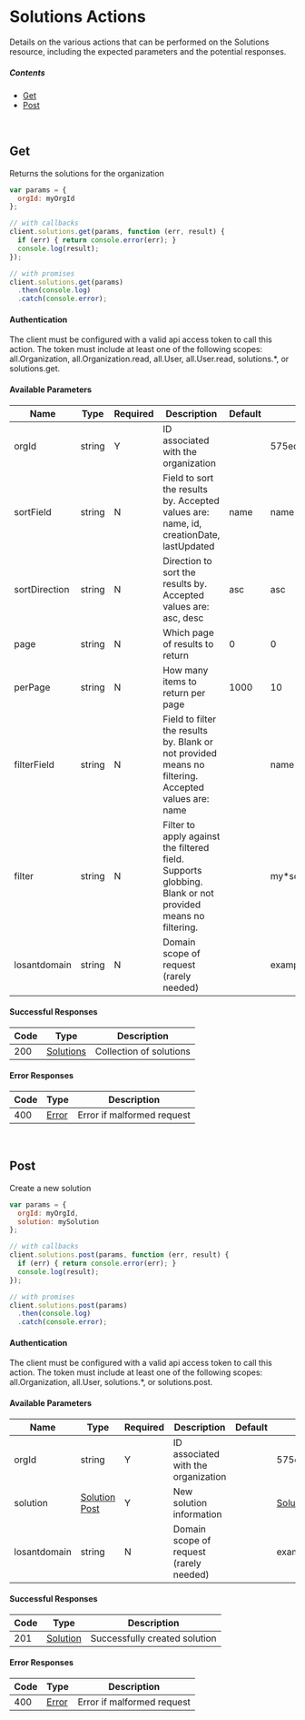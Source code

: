 # Solutions Actions

Details on the various actions that can be performed on the
Solutions resource, including the expected
parameters and the potential responses.

##### Contents

*   [Get](#get)
*   [Post](#post)

<br/>

## Get

Returns the solutions for the organization

```javascript
var params = {
  orgId: myOrgId
};

// with callbacks
client.solutions.get(params, function (err, result) {
  if (err) { return console.error(err); }
  console.log(result);
});

// with promises
client.solutions.get(params)
  .then(console.log)
  .catch(console.error);
```

#### Authentication
The client must be configured with a valid api access token to call this
action. The token must include at least one of the following scopes:
all.Organization, all.Organization.read, all.User, all.User.read, solutions.*, or solutions.get.

#### Available Parameters

| Name | Type | Required | Description | Default | Example |
| ---- | ---- | -------- | ----------- | ------- | ------- |
| orgId | string | Y | ID associated with the organization |  | 575ed6e87ae143cd83dc4aa8 |
| sortField | string | N | Field to sort the results by. Accepted values are: name, id, creationDate, lastUpdated | name | name |
| sortDirection | string | N | Direction to sort the results by. Accepted values are: asc, desc | asc | asc |
| page | string | N | Which page of results to return | 0 | 0 |
| perPage | string | N | How many items to return per page | 1000 | 10 |
| filterField | string | N | Field to filter the results by. Blank or not provided means no filtering. Accepted values are: name |  | name |
| filter | string | N | Filter to apply against the filtered field. Supports globbing. Blank or not provided means no filtering. |  | my*solution |
| losantdomain | string | N | Domain scope of request (rarely needed) |  | example.com |

#### Successful Responses

| Code | Type | Description |
| ---- | ---- | ----------- |
| 200 | [Solutions](_schemas.md#solutions) | Collection of solutions |

#### Error Responses

| Code | Type | Description |
| ---- | ---- | ----------- |
| 400 | [Error](_schemas.md#error) | Error if malformed request |

<br/>

## Post

Create a new solution

```javascript
var params = {
  orgId: myOrgId,
  solution: mySolution
};

// with callbacks
client.solutions.post(params, function (err, result) {
  if (err) { return console.error(err); }
  console.log(result);
});

// with promises
client.solutions.post(params)
  .then(console.log)
  .catch(console.error);
```

#### Authentication
The client must be configured with a valid api access token to call this
action. The token must include at least one of the following scopes:
all.Organization, all.User, solutions.*, or solutions.post.

#### Available Parameters

| Name | Type | Required | Description | Default | Example |
| ---- | ---- | -------- | ----------- | ------- | ------- |
| orgId | string | Y | ID associated with the organization |  | 575ed6e87ae143cd83dc4aa8 |
| solution | [Solution Post](_schemas.md#solution-post) | Y | New solution information |  | [Solution Post Example](_schemas.md#solution-post-example) |
| losantdomain | string | N | Domain scope of request (rarely needed) |  | example.com |

#### Successful Responses

| Code | Type | Description |
| ---- | ---- | ----------- |
| 201 | [Solution](_schemas.md#solution) | Successfully created solution |

#### Error Responses

| Code | Type | Description |
| ---- | ---- | ----------- |
| 400 | [Error](_schemas.md#error) | Error if malformed request |
